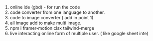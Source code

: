1. online ide (gbd) - for run the code 
2. code converter from one language to another.
3. code to image converter ( add in point 1)
4. all image add to make multi image.
5. npm i framer-motion clsx tailwind-merge
6. live interacting online form of multiple user. ( like google sheet inte)